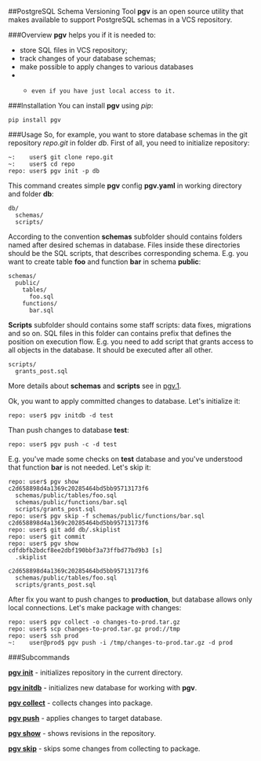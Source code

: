 ##PostgreSQL Schema Versioning Tool
**pgv** is an open source utility that makes available to support PostgreSQL schemas in a VCS repository. 


###Overview
**pgv** helps you if it is needed to:

*   store SQL files in VCS repository;
*   track changes of your database schemas;
*   make possible to apply changes to various databases
* *     even if you have just local access to it.

###Installation
You can install **pgv** using *pip*:

    pip install pgv

###Usage
So, for example, you want to store database schemas in the git repository *repo.git* in folder *db*.
First of all, you need to initialize repository:

	~:    user$ git clone repo.git
	~:    user$ cd repo
	repo: user$ pgv init -p db

This command creates simple **pgv** config **pgv.yaml** in working directory and folder **db**:

    db/
      schemas/
      scripts/

According to the convention **schemas** subfolder should contains folders named after desired schemas in database.
Files inside these directories should be the SQL scripts, that describes corresponding schema.
E.g. you want to create table **foo** and function **bar** in schema **public**:

    schemas/
      public/
        tables/
          foo.sql
        functions/
          bar.sql

**Scripts** subfolder should contains some staff scripts: data fixes, migrations and so on. SQL files in this folder can contains prefix
that defines the position on execution flow. E.g. you need to add script that grants access to all objects in the database. It should be executed after all other.

    scripts/
      grants_post.sql

More details about **schemas** and **scripts** see in [pgv.1](https://github.com/go1dshtein/pgv/blob/master/docs/pgv.1.md).

Ok, you want to apply committed changes to database. Let's initialize it:

	repo: user$ pgv initdb -d test
	
Than push changes to database **test**:

	repo: user$ pgv push -c -d test
	
E.g. you've made some checks on **test** database and you've understood that function **bar** is not needed. Let's skip it:

	repo: user$ pgv show
	c2d658898d4a1369c20285464bd5bb95713173f6
	  schemas/public/tables/foo.sql
	  schemas/public/functions/bar.sql
	  scripts/grants_post.sql
	repo: user$ pgv skip -f schemas/public/functions/bar.sql c2d658898d4a1369c20285464bd5bb95713173f6
    repo: user$ git add db/.skiplist
    repo: user$ git commit
    repo: user$ pgv show
    cdfdbfb2bdcf8ee2dbf190bbf3a73ffbd77bd9b3 [s]
      .skiplist
      
    c2d658898d4a1369c20285464bd5bb95713173f6
      schemas/public/tables/foo.sql
	  scripts/grants_post.sql

After fix you want to push changes to **production**, but database allows only local connections. Let's make package with changes:

	repo: user$ pgv collect -o changes-to-prod.tar.gz
	repo: user$ scp changes-to-prod.tar.gz prod://tmp
	repo: user$ ssh prod
	~:    user@prod$ pgv push -i /tmp/changes-to-prod.tar.gz -d prod


###Subcommands

[**pgv init**](https://github.com/go1dshtein/pgv/blob/master/docs/pgv-init.1.md) - initializes repository in the current directory.

[**pgv initdb**](https://github.com/go1dshtein/pgv/blob/master/docs/pgv-initdb.1.md) - initializes new database for working with **pgv**.

[**pgv collect**](https://github.com/go1dshtein/pgv/blob/master/docs/pgv-collect.1.md) - collects changes into package.

[**pgv push**](https://github.com/go1dshtein/pgv/blob/master/docs/pgv-push.1.md) - applies changes to target database.

[**pgv show**](https://github.com/go1dshtein/pgv/blob/master/docs/pgv-show.1.md) - shows revisions in the repository.

[**pgv skip**](https://github.com/go1dshtein/pgv/blob/master/docs/pgv-skip.1.md) - skips some changes from collecting to package.
